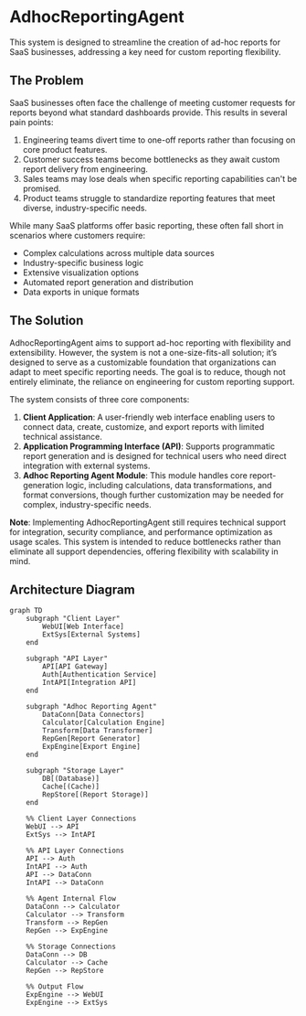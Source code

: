 # AdhocReportingAgent
This system is designed to streamline the creation of ad-hoc reports for SaaS businesses, addressing a key need for custom reporting flexibility.

## The Problem
SaaS businesses often face the challenge of meeting customer requests for reports beyond what standard dashboards provide. This results in several pain points:

1. Engineering teams divert time to one-off reports rather than focusing on core product features.
2. Customer success teams become bottlenecks as they await custom report delivery from engineering.
3. Sales teams may lose deals when specific reporting capabilities can't be promised.
4. Product teams struggle to standardize reporting features that meet diverse, industry-specific needs.

While many SaaS platforms offer basic reporting, these often fall short in scenarios where customers require:
- Complex calculations across multiple data sources
- Industry-specific business logic
- Extensive visualization options
- Automated report generation and distribution
- Data exports in unique formats

## The Solution
AdhocReportingAgent aims to support ad-hoc reporting with flexibility and extensibility. However, the system is not a one-size-fits-all solution; it’s designed to serve as a customizable foundation that organizations can adapt to meet specific reporting needs. The goal is to reduce, though not entirely eliminate, the reliance on engineering for custom reporting support.

The system consists of three core components:
1. **Client Application**: A user-friendly web interface enabling users to connect data, create, customize, and export reports with limited technical assistance.
2. **Application Programming Interface (API)**: Supports programmatic report generation and is designed for technical users who need direct integration with external systems.
3. **Adhoc Reporting Agent Module**: This module handles core report-generation logic, including calculations, data transformations, and format conversions, though further customization may be needed for complex, industry-specific needs.

**Note**: Implementing AdhocReportingAgent still requires technical support for integration, security compliance, and performance optimization as usage scales. This system is intended to reduce bottlenecks rather than eliminate all support dependencies, offering flexibility with scalability in mind.

## Architecture Diagram
```mermaid
graph TD
    subgraph "Client Layer"
        WebUI[Web Interface]
        ExtSys[External Systems]
    end

    subgraph "API Layer"
        API[API Gateway]
        Auth[Authentication Service]
        IntAPI[Integration API]
    end

    subgraph "Adhoc Reporting Agent"
        DataConn[Data Connectors]
        Calculator[Calculation Engine]
        Transform[Data Transformer]
        RepGen[Report Generator]
        ExpEngine[Export Engine]
    end

    subgraph "Storage Layer"
        DB[(Database)]
        Cache[(Cache)]
        RepStore[(Report Storage)]
    end

    %% Client Layer Connections
    WebUI --> API
    ExtSys --> IntAPI

    %% API Layer Connections
    API --> Auth
    IntAPI --> Auth
    API --> DataConn
    IntAPI --> DataConn

    %% Agent Internal Flow
    DataConn --> Calculator
    Calculator --> Transform
    Transform --> RepGen
    RepGen --> ExpEngine

    %% Storage Connections
    DataConn --> DB
    Calculator --> Cache
    RepGen --> RepStore

    %% Output Flow
    ExpEngine --> WebUI
    ExpEngine --> ExtSys
```
